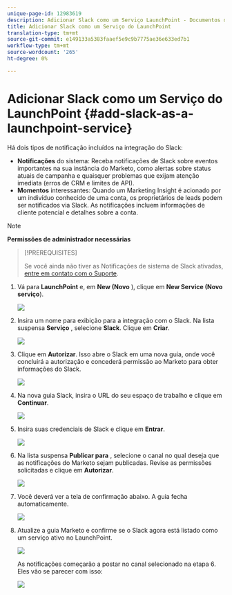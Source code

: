 ```yaml
---
unique-page-id: 12983619
description: Adicionar Slack como um Serviço LaunchPoint - Documentos do Marketing - Documentação do produto
title: Adicionar Slack como um Serviço do LaunchPoint
translation-type: tm+mt
source-git-commit: e149133a5383faaef5e9c9b7775ae36e633ed7b1
workflow-type: tm+mt
source-wordcount: '265'
ht-degree: 0%

---
```



# Adicionar Slack como um Serviço do LaunchPoint {#add-slack-as-a-launchpoint-service}

Há dois tipos de notificação incluídos na integração do Slack:

* **Notificações** do sistema: Receba notificações de Slack sobre eventos importantes na sua instância do Marketo, como alertas sobre status atuais de campanha e quaisquer problemas que exijam atenção imediata (erros de CRM e limites de API).
* **Momentos** interessantes: Quando um Marketing Insight é acionado por um indivíduo conhecido de uma conta, os proprietários de leads podem ser notificados via Slack. As notificações incluem informações de cliente potencial e detalhes sobre a conta.

>[!NOTE]
>
>**Permissões de administrador necessárias**

>[!PREREQUISITES]
>
>Se você ainda não tiver as Notificações de sistema de Slack ativadas, [entre em contato com o Suporte](http://docs.marketo.com/cdn-cgi/l/email-protection#1d6e686d6d726f695d707c6f76786972337e7270).

1. Vá para **LaunchPoint** e, em **New (Novo** ), clique em **New Service (Novo serviço**).

   ![](assets/image2017-11-27-14-3a13-3a18.png)

1. Insira um nome para exibição para a integração com o Slack. Na lista suspensa **Serviço** , selecione **Slack**. Clique em **Criar**.

   ![](assets/image2017-11-27-15-3a54-3a11.png)

1. Clique em **Autorizar**. Isso abre o Slack em uma nova guia, onde você concluirá a autorização e concederá permissão ao Marketo para obter informações do Slack.

   ![](assets/image2017-11-27-14-3a16-3a6.png)

1. Na nova guia Slack, insira o URL do seu espaço de trabalho e clique em **Continuar**.

   ![](assets/image2017-11-27-15-3a1-3a29.png)

1. Insira suas credenciais de Slack e clique em **Entrar**.

   ![](assets/image2017-11-27-15-3a1-3a3.png)

1. Na lista suspensa **Publicar para** , selecione o canal no qual deseja que as notificações do Marketo sejam publicadas. Revise as permissões solicitadas e clique em **Autorizar**.

   ![](assets/image2018-1-9-13-3a21-3a50.png)

1. Você deverá ver a tela de confirmação abaixo. A guia fecha automaticamente.

   ![](assets/image2017-11-27-15-3a51-3a57.png)

1. Atualize a guia Marketo e confirme se o Slack agora está listado como um serviço ativo no LaunchPoint.

   ![](assets/image2017-11-27-15-3a55-3a37.png)

   As notificações começarão a postar no canal selecionado na etapa 6. Eles vão se parecer com isso:

   ![](assets/samplenotification.png)


